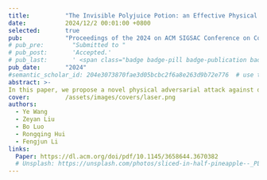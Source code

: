 ```yaml
---
title:          "The Invisible Polyjuice Potion: an Effective Physical Adversarial Attack against Face Recognition"
date:           2024/12/2 00:01:00 +0800
selected:       true
pub:            "Proceedings of the 2024 on ACM SIGSAC Conference on Computer and Communications Security (CCS)"
# pub_pre:        "Submitted to "
# pub_post:       'Accepted.'
# pub_last:       ' <span class="badge badge-pill badge-publication badge-success">Spotlight</span>'
pub_date:       "2024"
#semantic_scholar_id: 204e3073870fae3d05bcbc2f6a8e263d9b72e776  # use this to retrieve citation count
abstract: >-
In this paper, we propose a novel physical adversarial attack against deep face recognition systems, namely Agile (Adversarial Glasses with Infrared LasEr). It generates adjustable, invisible laser perturbations and emits them into the camera CMOS to launch dodging and impersonation attacks against facial biometrics systems. 
cover:          /assets/images/covers/laser.png
authors:
  - Ye Wang
  - Zeyan Liu
  - Bo Luo
  - Rongqing Hui
  - Fengjun Li
links:
  Paper: https://dl.acm.org/doi/pdf/10.1145/3658644.3670382
  # Unsplash: https://unsplash.com/photos/sliced-in-half-pineapple--_PLJZmHZzk
---
```

